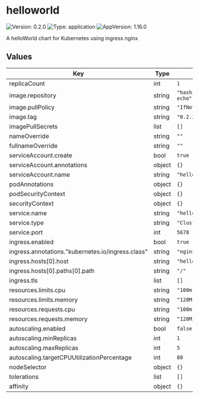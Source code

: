 # helloworld

![Version: 0.2.0](https://img.shields.io/badge/Version-0.2.0-informational?style=flat-square) ![Type: application](https://img.shields.io/badge/Type-application-informational?style=flat-square) ![AppVersion: 1.16.0](https://img.shields.io/badge/AppVersion-1.16.0-informational?style=flat-square)

A helloWorld chart for Kubernetes using ingress nginx

## Values

| Key | Type | Default | Description |
|-----|------|---------|-------------|
| replicaCount | int | `1` |  |
| image.repository | string | `"hashicorp/http-echo"` |  |
| image.pullPolicy | string | `"IfNotPresent"` |  |
| image.tag | string | `"0.2.3"` |  |
| imagePullSecrets | list | `[]` |  |
| nameOverride | string | `""` |  |
| fullnameOverride | string | `""` |  |
| serviceAccount.create | bool | `true` |  |
| serviceAccount.annotations | object | `{}` |  |
| serviceAccount.name | string | `"helloworld"` |  |
| podAnnotations | object | `{}` |  |
| podSecurityContext | object | `{}` |  |
| securityContext | object | `{}` |  |
| service.name | string | `"helloworld"` |  |
| service.type | string | `"ClusterIP"` |  |
| service.port | int | `5678` |  |
| ingress.enabled | bool | `true` |  |
| ingress.annotations."kubernetes.io/ingress.class" | string | `"nginx"` |  |
| ingress.hosts[0].host | string | `"helloworld.local"` |  |
| ingress.hosts[0].paths[0].path | string | `"/"` |  |
| ingress.tls | list | `[]` |  |
| resources.limits.cpu | string | `"100m"` |  |
| resources.limits.memory | string | `"128Mi"` |  |
| resources.requests.cpu | string | `"100m"` |  |
| resources.requests.memory | string | `"128Mi"` |  |
| autoscaling.enabled | bool | `false` |  |
| autoscaling.minReplicas | int | `1` |  |
| autoscaling.maxReplicas | int | `5` |  |
| autoscaling.targetCPUUtilizationPercentage | int | `80` |  |
| nodeSelector | object | `{}` |  |
| tolerations | list | `[]` |  |
| affinity | object | `{}` |  |

